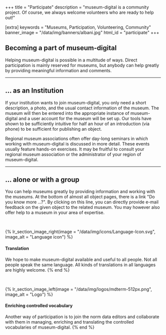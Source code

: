 +++
title = "Participate"
description = "museum-digital is a community project. Of course, we always welcome volunteers who are ready to help out!"

[extra]
keywords = "Museums, Participation, Volunteering, Community"
banner_image = "/data/img/banners/albani.jpg"
html_id = "participate"
+++

## Becoming a part of museum-digital

Helping museum-digital is possible in a multitude of ways. Direct participation is mainly reserved for museums, but anybody can help greatly by providing meaningful information and comments.

----

## ... as an Institution

If your institution wants to join museum-digital, you only need a short description, a photo, and the usual contact information of the museum. The museum will then be entered into the appropriate instance of museum-digital and a user account for the museum will be set up. Our tools have shown to be sufficiently intuitive for half an hour of an introduction (via phone) to be sufficient for publishing an object.

Regional museum associations often offer day-long seminars in which working with museum-digital is discussed in more detail. These events usually feature hands-on exercises. It may be fruitful to consult your regional museum association or the administrator of your region of museum-digital.

----

## ... alone or with a group

You can help museums greatly by providing information and working with the museums. At the bottom of almost all object pages, there is a link "Do you know more ...?". By clicking on this line, you can directly provide e-mail feedback on the given object to the related museum. You may however also offer help to a museum in your area of expertise.

<br/>

{% lr_section_image_right(image = "/data/img/icons/Language-Icon.svg", image_alt = "Language icon") %}
#### Translation

We hope to make museum-digital available and useful to all people. Not all people speak the same language. All kinds of translations in all languages are highly welcome.
{% end %}

<br/>

{% lr_section_image_left(image = "/data/img/logos/mdterm-512px.png", image_alt = "Logo") %}
#### Enriching controlled vocabulary

Another way of participation is to join the norm data editors and collaborate with them in managing, enriching and translating the controlled vocabularies of museum-digital.
{% end %}
